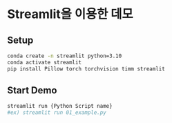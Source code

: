 # Streamlit을 이용한 데모

## Setup
``` bash
conda create -n streamlit python=3.10
conda activate streamlit
pip install Pillow torch torchvision timm streamlit
```

## Start Demo
```bash
streamlit run {Python Script name}
#ex) streamlit run 01_example.py
```